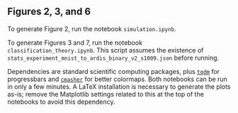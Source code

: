 ## Figures 2, 3, and 6

To generate Figure 2, run the notebook `simulation.ipynb`.

To generate Figures 3 and 7, run the notebook `classification_theory.ipynb`. This script assumes the existence of `stats_experiment_mnist_to_ardis_binary_v2_s1009.json` before running.

Dependencies are standard scientific computing packages, plus [`tqdm`](https://github.com/tqdm/tqdm) for progressbars and [`cmasher`](https://cmasher.readthedocs.io/) for better colormaps. Both notebooks can be run in only a few minutes. A LaTeX installation is necessary to generate the plots as-is; remove the Matplotlib settings related to this at the top of the notebooks to avoid this dependency.
